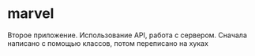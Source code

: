 # marvel

Второе приложение. Использование API, работа с сервером. Сначала написано с помощью классов, потом переписано на хуках
